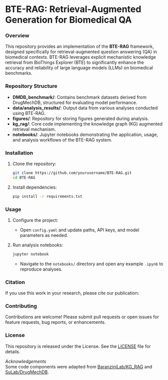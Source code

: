 # BTE-RAG: Retrieval-Augmented Generation for Biomedical QA

### Overview

This repository provides an implementation of the **BTE-RAG** framework, designed specifically for retrieval-augmented question answering (QA) in biomedical contexts. BTE-RAG leverages explicit mechanistic knowledge retrieval from BioThings Explorer (BTE) to significantly enhance the accuracy and reliability of large language models (LLMs) on biomedical benchmarks.

### Repository Structure

- **DMDB_benchmark/**: Contains benchmark datasets derived from DrugMechDB, structured for evaluating model performance.
- **data/analysis_results/**: Output data from various analyses conducted using BTE-RAG.
- **figures/**: Repository for storing figures generated during analysis.
- **kg_rag/**: Core code implementing the knowledge graph (KG) augmented retrieval mechanism.
- **notebooks/**: Jupyter notebooks demonstrating the application, usage, and analysis workflows of the BTE-RAG system.

### Installation

1. Clone the repository:

   ```bash
   git clone https://github.com/yourusername/BTE-RAG.git
   cd BTE-RAG
   ```

2. Install dependencies:

   ```bash
   pip install -r requirements.txt
   ```

### Usage

1. Configure the project:

   - Open `config.yaml` and update paths, API keys, and model parameters as needed.

2. Run analysis notebooks:

   ```bash
   jupyter notebook
   ```

   - Navigate to the `notebooks/` directory and open any example `.ipynb` to reproduce analyses.

### Citation

If you use this work in your research, please cite our publication:

### Contributing

Contributions are welcome! Please submit pull requests or open issues for feature requests, bug reports, or enhancements.

### License

This repository is released under the  License. See the [LICENSE](LICENSE) file for details.

*Acknowledgements*  
Some code components were adapted from [BaranziniLab/KG_RAG](https://github.com/BaranziniLab/KG_RAG) and [SuLab/DrugMechDB](https://github.com/SuLab/DrugMechDB).

